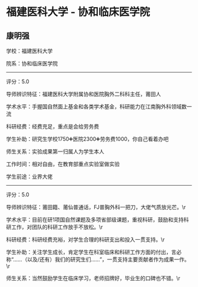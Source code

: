 # 福建医科大学 - 协和临床医学院

## 康明强

学校：福建医科大学

院系：协和临床医学院

* * *

评分：5.0

导师辨识特征：福建医科大学附属协和医院胸外二科科主任，莆田人

学术水平：手握国自然面上基金和各类学术基金，科研能力在江南胸外科领域数一流

科研经费：经费充足，重点是会给劳务费

学生补助：研究生学校1750➕医院2300➕劳务费1000，你自己看着办吧

师生关系：实验成果第一归属人为学生本人

工作时间：相对自由，在教育部重点实验室做实验

学生前途：业界大佬

* * *

评分：5.0

导师辨识特征：莆田籍、莆仙普通话，FJ普胸外科一把刀，大佬气质放光芒。\r

学术水平：目前在研1项国自然课题及多项省部级课题，重视科研，鼓励和支持科研工作，对团队的科研工作放手不放松。\r

科研经费：科研经费充裕，对学生合理的科研支出和投入一贯支持。\r

学生补助：关注学生成长，肯定学生在科室临床和科研工作方面的付出，言必称“……（以及/还有）我们的研究生们……”，一贯支持主要贡献者作为成果一作。\r

师生关系：当然鼓励学生在临床学习，老师招牌好，毕业生的口碑也不错。\r